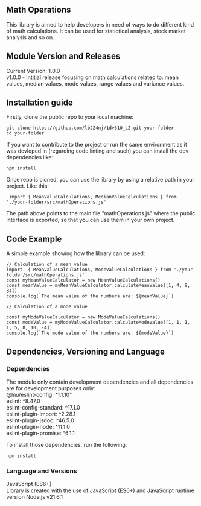 ## Math Operations
This library is aimed to help developers in need of ways to do different kind of math calculations. It can be used for statictical analysis, stock market analysis and so on.

## Module Version and Releases
Current Version: 1.0.0<br>
v1.0.0 - Intitial release focusing on math calculations related to: mean values, median values, mode values, range values and variance values. 

## Installation guide
Firstly, clone the public repo to your local machine:
````
git clone https://github.com/lb224nj/1dv610_L2.git your-folder
cd your-folder

````
If you want to contribute to the project or run the same environment as it was devloped in (regarding code linting and such) you can install the dev dependencies like:
````
npm install
````
Once repo is cloned, you can use the library by using a relative path in your project. Like this:
````
 import { MeanValueCalculations, MedianValueCalculations } from './your-folder/src/mathOperations.js'
 ````
 The path above points to the main file "mathOperations.js" where the public interface is exported, so that you can use them in your own project.

 ## Code Example
 A simple example showing how the library can be used:

 ````
 // Calculation of a mean value
 import  { MeanValueCalculations, ModeValueCalculations } from './your-folder/src/mathOperations.js'
 const myMeanValueCalculator = new MeanValueCalculations()
 const meanValue = myMeanValueCalculator.calculateMeanValue([1, 4, 8, 84])
 console.log(`The mean value of the numbers are: ${meanValue}`)

 // Calculation of a mode value

 const myModeValueCalculator = new ModeValueCalculations()
 const modeValue = myModeValueCalculator.calculateModeValue([1, 1, 1, 1, 5, 8, 10, -4])
 console.log(`The mode value of the numbers are: ${modeValue}`)

 ````
 ## Dependencies, Versioning and Language
 ### Dependencies<br>
 The module only contain development dependencies and all dependencies are for development purposes only:<br>
 @lnu/eslint-config: ^1.1.10"<br>eslint: ^8.47.0<br>eslint-config-standard: ^17.1.0<br>eslint-plugin-import: ^2.28.1<br>eslint-plugin-jsdoc: ^46.5.0<br>eslint-plugin-node: ^11.1.0<br>eslint-plugin-promise: ^6.1.1<br>

 To install those dependencies, run the following:
 ````
 npm install

 ````
 ### Language and Versions<br>
 JavaScript (ES6+)<br>
 Library is created with the use of JavaScript (ES6+) and JavaScript runtime version Node.js v21.6.1


 